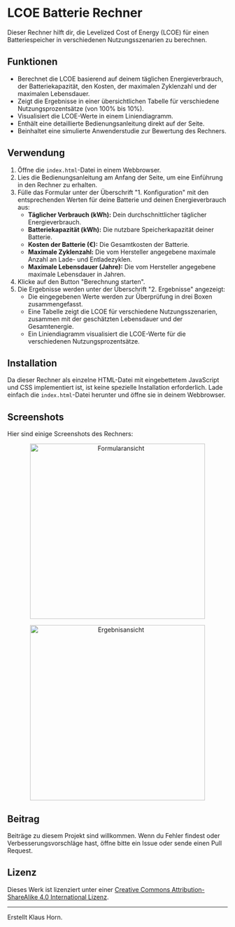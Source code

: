 # LCOE Batterie Rechner

Dieser Rechner hilft dir, die Levelized Cost of Energy (LCOE) für einen Batteriespeicher in verschiedenen Nutzungsszenarien zu berechnen.

## Funktionen

* Berechnet die LCOE basierend auf deinem täglichen Energieverbrauch, der Batteriekapazität, den Kosten, der maximalen Zyklenzahl und der maximalen Lebensdauer.
* Zeigt die Ergebnisse in einer übersichtlichen Tabelle für verschiedene Nutzungsprozentsätze (von 100% bis 10%).
* Visualisiert die LCOE-Werte in einem Liniendiagramm.
* Enthält eine detaillierte Bedienungsanleitung direkt auf der Seite.
* Beinhaltet eine simulierte Anwenderstudie zur Bewertung des Rechners.

## Verwendung

1.  Öffne die `index.html`-Datei in einem Webbrowser.
2.  Lies die Bedienungsanleitung am Anfang der Seite, um eine Einführung in den Rechner zu erhalten.
3.  Fülle das Formular unter der Überschrift "1. Konfiguration" mit den entsprechenden Werten für deine Batterie und deinen Energieverbrauch aus:
    * **Täglicher Verbrauch (kWh):** Dein durchschnittlicher täglicher Energieverbrauch.
    * **Batteriekapazität (kWh):** Die nutzbare Speicherkapazität deiner Batterie.
    * **Kosten der Batterie (€):** Die Gesamtkosten der Batterie.
    * **Maximale Zyklenzahl:** Die vom Hersteller angegebene maximale Anzahl an Lade- und Entladezyklen.
    * **Maximale Lebensdauer (Jahre):** Die vom Hersteller angegebene maximale Lebensdauer in Jahren.
4.  Klicke auf den Button "Berechnung starten".
5.  Die Ergebnisse werden unter der Überschrift "2. Ergebnisse" angezeigt:
    * Die eingegebenen Werte werden zur Überprüfung in drei Boxen zusammengefasst.
    * Eine Tabelle zeigt die LCOE für verschiedene Nutzungsszenarien, zusammen mit der geschätzten Lebensdauer und der Gesamtenergie.
    * Ein Liniendiagramm visualisiert die LCOE-Werte für die verschiedenen Nutzungsprozentsätze.

## Installation

Da dieser Rechner als einzelne HTML-Datei mit eingebettetem JavaScript und CSS implementiert ist, ist keine spezielle Installation erforderlich. Lade einfach die `index.html`-Datei herunter und öffne sie in deinem Webbrowser.

## Screenshots

Hier sind einige Screenshots des Rechners:

<p align="center">
  <img src="image_19435a.png" alt="Formularansicht" width="400">
</p>

<p align="center">
  <img src="image_193ff5.png" alt="Ergebnisansicht" width="400">
</p>


## Beitrag

Beiträge zu diesem Projekt sind willkommen. Wenn du Fehler findest oder Verbesserungsvorschläge hast, öffne bitte ein Issue oder sende einen Pull Request.

## Lizenz

Dieses Werk ist lizenziert unter einer [Creative Commons Attribution-ShareAlike 4.0 International Lizenz](https://creativecommons.org/licenses/by-sa/4.0/).

---

Erstellt Klaus Horn.
